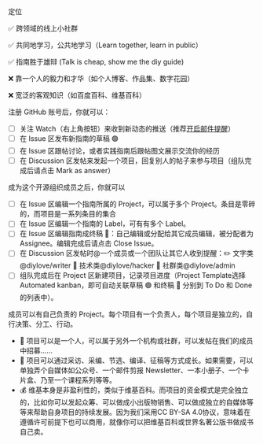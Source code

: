定位

✅ 跨领域的线上小社群

✅ 共同地学习，公共地学习（Learn together, learn in public）

✅ 指南胜于雄辩 (Talk is cheap, show me the diy guide)

❌ 靠一个人的毅力和才华（如个人博客、作品集、数字花园）

❌ 宽泛的客观知识（如百度百科、维基百科）



注册 GitHub 账号后，你就可以：
- [ ] 关注 Watch（右上角按钮）来收到新动态的推送（推荐[开启邮件提醒](https://github.com/settings/notifications)）
- [ ] 在 Issue 区发布新指南的草稿 🟢
- [ ] 在 Issue 区跟帖讨论，或者实践指南后跟帖图文展示交流你的经历
- [ ] 在 Discussion 区发帖来发起一个项目，回复别人的帖子来参与项目（组队完成后请点击 Mark as answer）

成为这个开源组织成员之后，你就可以
- [ ] 在 Issue 区编辑一个指南所属的 Project，可以属于多个 Project。条目是零碎的，而项目是一系列条目的集合
- [ ] 在 Issue 区编辑一个指南的 Label，可有有多个 Label。
- [ ] 在 Issue 区编辑指南成终稿 🔴：自己编辑或分配给其它成员编辑，被分配者为 Assignee。编辑完成后请点击 Close Issue。
- [ ] 在 Discussion 区发帖时@一个成员或一个团队让其它人收到提醒：✏️ 文字类@diylove/writer 🔧 技术类@diylove/hacker 👬 社群类@diylove/admin
- [ ] 组队完成后在 Project 区新建项目，记录项目进度（Project Template选择Automated kanban，即可自动关联草稿 🟢 和终稿 🔴 分别到 To Do 和 Done 的列表中）。

成员可以有自己负责的 Project。每个项目有一个负责人，每个项目是独立的，自行决策、分工、行动。
- 👬 项目可以是一个人，可以属于另外一个机构或社群，可以发帖在我们的成员中招募……
- 🌱 项目可以通过采访、采编、节选、编译、征稿等方式成长。如果需要，可以单独弄个自媒体如公众号、一个邮件剪报 Newsletter、一本小册子、一个卡片盒、乃至一个课程系列等等。
- 💰 维基本身是非盈利性的，类似于维基百科。而项目的资金模式是完全独立的，比如你可以发起众筹、可以做成小出版物销售、可以做成独立的自媒体等等来帮助自身项目的持续发展。因为我们采用CC BY-SA 4.0协议，意味着在遵循许可前提下也可以商用，就像你可以把维基百科或世界名著公版书做成书自己卖。
